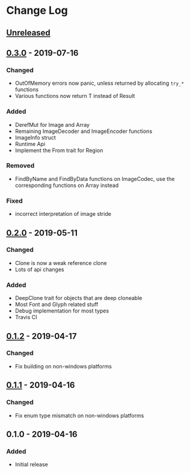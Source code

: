 # Change Log

## [Unreleased]

## [0.3.0] - 2019-07-16

### Changed

- OutOfMemory errors now panic, unless returned by allocating `try_*` functions
- Various functions now return T instead of Result<T>

### Added

- DerefMut for Image and Array
- Remaining ImageDecoder and ImageEncoder functions
- ImageInfo struct
- Runtime Api
- Implement the From trait for Region

### Removed

- FindByName and FindByData functions on ImageCodec, use the
corresponding functions on Array<ImageCodec> instead

### Fixed

- incorrect interpretation of image stride

## [0.2.0] - 2019-05-11

### Changed

- Clone is now a weak reference clone
- Lots of api changes

### Added

- DeepClone trait for objects that are deep cloneable
- Most Font and Glyph related stuff
- Debug implementation for most types
- Travis CI

## [0.1.2] - 2019-04-17

### Changed

- Fix building on non-windows platforms

## [0.1.1] - 2019-04-16

### Changed

- Fix enum type mismatch on non-windows platforms

## 0.1.0 - 2019-04-16

### Added

- Initial release 


[Unreleased]: https://github.com/Veykril/blend2d-rs/compare/v0.3.0...HEAD
[0.3.0]: https://github.com/Veykril/blend2d-rs/compare/v0.2.0...v0.3.0
[0.2.0]: https://github.com/Veykril/blend2d-rs/compare/v0.1.2...v0.2.0
[0.1.2]: https://github.com/Veykril/blend2d-rs/compare/v0.1.1...v0.1.2
[0.1.1]: https://github.com/Veykril/blend2d-rs/compare/v0.1.0...v0.1.1